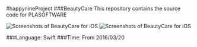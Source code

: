 #happynineProject
###BeautyCare 
This repository contains the source code for PLASOFTWARE

![Screenshots of BeautyCare for iOS](/Users/zhongchuxiong/Downloads/样图/00登录页2.png
)
![Screenshots of BeautyCare for iOS]( /Users/zhongchuxiong/Downloads/样图/01首页.png
)

###Language: Swift
###Time: From 2016/03/20